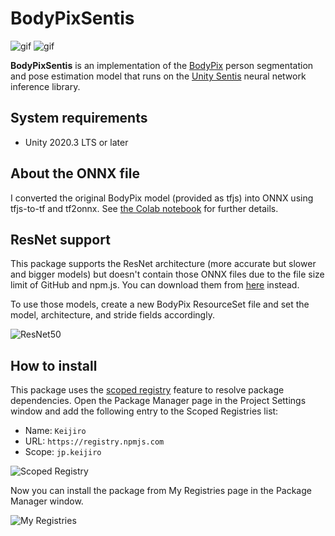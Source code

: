 BodyPixSentis
=============

![gif](https://user-images.githubusercontent.com/343936/126066328-9bb01b01-d16f-4a38-8b7e-fb463bd0aac2.gif)
![gif](https://user-images.githubusercontent.com/343936/126066334-c8d7ea3f-a1b2-49c0-b094-cf55d8f80610.gif)

**BodyPixSentis** is an implementation of the [BodyPix] person segmentation and pose estimation model
that runs on the [Unity Sentis] neural network inference library.

[BodyPix]: https://blog.tensorflow.org/2019/11/updated-bodypix-2.html
[Unity Sentis]: https://docs.unity3d.com/Packages/com.unity.sentis@latest

System requirements
-------------------

- Unity 2020.3 LTS or later

About the ONNX file
-------------------

I converted the original BodyPix model (provided as tfjs) into ONNX using tfjs-to-tf and tf2onnx.
See [the Colab notebook] for further details.

[tfjs-to-tf]: https://github.com/patlevin/tfjs-to-tf
[tf2onnx]: https://github.com/onnx/tensorflow-onnx
[the Colab notebook]:
  https://colab.research.google.com/drive/1ikOMoqOX7TSBNId0lGaQ_kIyDF2GV3M3?usp=sharing

ResNet support
--------------

This package supports the ResNet architecture (more accurate but slower and bigger models)
but doesn't contain those ONNX files due to the file size limit of GitHub and npm.js.
You can download them from [here][ResNetZip] instead.

To use those models, create a new BodyPix ResourceSet file and set the model, architecture,
and stride fields accordingly.

![ResNet50](https://user-images.githubusercontent.com/343936/127449759-a5294794-4a60-454c-8f9d-7899c14b0d48.png)

[ResNetZip]:
  https://github.com/keijiro/BodyPixSentis/releases/download/1.0.3/ResNet50Models.zip

How to install
--------------

This package uses the [scoped registry] feature to resolve package
dependencies. Open the Package Manager page in the Project Settings window and
add the following entry to the Scoped Registries list:

- Name: `Keijiro`
- URL: `https://registry.npmjs.com`
- Scope: `jp.keijiro`

![Scoped Registry](https://user-images.githubusercontent.com/343936/162576797-ae39ee00-cb40-4312-aacd-3247077e7fa1.png)

Now you can install the package from My Registries page in the Package Manager
window.

![My Registries](https://user-images.githubusercontent.com/343936/162576825-4a9a443d-62f9-48d3-8a82-a3e80b486f04.png)

[scoped registry]: https://docs.unity3d.com/Manual/upm-scoped.html

